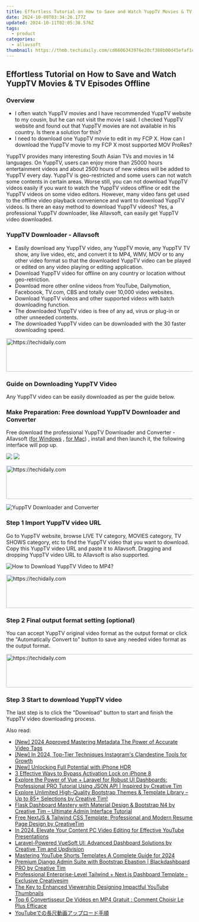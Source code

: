 ```yaml
---
title: Effortless Tutorial on How to Save and Watch YuppTV Movies & TV Episodes Offline
date: 2024-10-09T03:34:26.177Z
updated: 2024-10-11T02:05:38.576Z
tags:
  - product
categories:
  - allavsoft
thumbnail: https://thmb.techidaily.com/cd6606343976e20cf388b00d45efaf1c0dc2657ac5579547b5483cbbe74bcc51.jpg
---
```


## Effortless Tutorial on How to Save and Watch YuppTV Movies & TV Episodes Offline

### Overview

* I often watch YuppTV movies and I have recommended YuppTV website to my cousin, but he can not visit the movie I said. I checked YuppTV website and found out that YuppTV movies are not available in his country. Is there a solution for this?
* I need to download one YuppTV movie to edit in my FCP X. How can I download the YuppTV movie to my FCP X most supported MOV ProRes?

YuppTV provides many interesting South Asian TVs and movies in 14 languages. On YuppTV, users can enjoy more than 25000 hours entertainment videos and about 2500 hours of new videos will be added to YuppTV every day. YuppTV is geo-restricted and some users can not watch some contents in certain areas. Worse still, you can not download YuppTV videos easily if you want to watch the YuppTV videos offline or edit the YuppTV videos on some video editors. However, many video fans get used to the offline video playback convenience and want to download YuppTV videos. Is there an easy method to download YuppTV videos? Yes, a professional YuppTV downloader, like Allavsoft, can easily get YuppTV video downloaded.

### YuppTV Downloader - Allavsoft

* Easily download any YuppTV video, any YuppTV movie, any YuppTV TV show, any live video, etc, and convert it to MP4, WMV, MOV or to any other video format so that the downloaded YuppTV video can be played or edited on any video playing or editing application.
* Download YuppTV video for offline on any country or location without geo-retriction.
* Download more other online videos from YouTube, Dailymotion, Faceboook, TV.com, CBS and totally over 10,000 video websites.
* Download YuppTV videos and other supported videos with batch downloading function.
* The downloaded YuppTV video is free of any ad, virus or plug-in or other unneeded contents.
* The downloaded YuppTV video can be downloaded with the 30 faster downloading speed.

<!-- affiliate ads begin -->
<a href="https://appsumo.8odi.net/c/5597632/2068440/7443" target="_top" id="2068440">
  <img src="//a.impactradius-go.com/display-ad/7443-2068440" border="0" alt="https://techidaily.com" width="728" height="90"/>
</a>
<img height="0" width="0" src="https://appsumo.8odi.net/i/5597632/2068440/7443" style="position:absolute;visibility:hidden;" border="0" />
<!-- affiliate ads end -->

### Guide on Downloading YuppTV Video

Any YuppTV video can be easily downloaded as per the guide below.

### Make Preparation: Free download YuppTV Downloader and Converter

Free download the professional YuppTV Downloader and Converter - Allavsoft ([for Windows](https://tools.techidaily.com/allavsoft/products/) , [for Mac](https://tools.techidaily.com/allavsoft/products/)) , install and then launch it, the following interface will pop up.

[![](https://www.allavsoft.com/how-to/../images/how-to/free-download-win.jpg)](https://tools.techidaily.com/allavsoft/products/) [![](https://www.allavsoft.com/how-to/../images/how-to/free-download-mac.jpg)](https://tools.techidaily.com/allavsoft/products/)

<!-- affiliate ads begin -->
<a href="https://unicoeye.pxf.io/c/5597632/2134497/18498" target="_top" id="2134497">
  <img src="//a.impactradius-go.com/display-ad/18498-2134497" border="0" alt="https://techidaily.com" width="728" height="90"/>
</a>
<img height="0" width="0" src="https://unicoeye.pxf.io/i/5597632/2134497/18498" style="position:absolute;visibility:hidden;" border="0" />
<!-- affiliate ads end -->

![YuppTV Downloader and Converter](https://www.allavsoft.com/how-to/../images/allavsoft/screen-shot-600.jpg)

### Step 1 Import YuppTV video URL

Go to YuppTV website, browse LIVE TV category, MOVIES category, TV SHOWS category, etc to find the YuppTV video that you want to download. Copy this YuppTV video URL and paste it to Allavsoft. Dragging and dropping YuppTV video URL to Allavsoft is also supported.

![How to Download YuppTV Video to MP4?](https://www.allavsoft.com/how-to/../images/how-to/download-rtmp-video/download-rtmp-video.jpg)

<!-- affiliate ads begin -->
<a href="https://aligracehair.sjv.io/c/5597632/1868575/19272" target="_top" id="1868575">
  <img src="//a.impactradius-go.com/display-ad/19272-1868575" border="0" alt="https://techidaily.com" width="728" height="90"/>
</a>
<img height="0" width="0" src="https://aligracehair.sjv.io/i/5597632/1868575/19272" style="position:absolute;visibility:hidden;" border="0" />
<!-- affiliate ads end -->

### Step 2 Final output format setting (optional)

You can accept YuppTV original video format as the output format or click the "Automatically Convert to" button to save any needed video format as the output format.

<!-- affiliate ads begin -->
<a href="https://appsumo.8odi.net/c/5597632/2037335/7443" target="_top" id="2037335">
  <img src="//a.impactradius-go.com/display-ad/7443-2037335" border="0" alt="https://techidaily.com" width="728" height="90"/>
</a>
<img height="0" width="0" src="https://appsumo.8odi.net/i/5597632/2037335/7443" style="position:absolute;visibility:hidden;" border="0" />
<!-- affiliate ads end -->

### Step 3 Start to download YuppTV video

The last step is to click the "Download" button to start and finish the YuppTV video downloading process.

<ins class="adsbygoogle"
     style="display:block"
     data-ad-format="autorelaxed"
     data-ad-client="ca-pub-7571918770474297"
     data-ad-slot="1223367746"></ins>

<ins class="adsbygoogle"
     style="display:block"
     data-ad-client="ca-pub-7571918770474297"
     data-ad-slot="8358498916"
     data-ad-format="auto"
     data-full-width-responsive="true"></ins>

<span class="atpl-alsoreadstyle">Also read:</span>
<div><ul>
<li><a href="https://youtube-data.techidaily.com/024-approved-mastering-metadata-the-power-of-accurate-video-tags/"><u>[New] 2024 Approved Mastering Metadata The Power of Accurate Video Tags</u></a></li>
<li><a href="https://instagram-videos.techidaily.com/new-in-2024-top-tier-techniques-instagrams-clandestine-tools-for-growth/"><u>[New] In 2024, Top-Tier Techniques Instagram's Clandestine Tools for Growth</u></a></li>
<li><a href="https://some-skills.techidaily.com/new-unlocking-full-potential-with-iphone-hdr/"><u>[New] Unlocking Full Potential with iPhone HDR</u></a></li>
<li><a href="https://activate-lock.techidaily.com/3-effective-ways-to-bypass-activation-lock-on-iphone-8-by-drfone-ios/"><u>3 Effective Ways to Bypass Activation Lock on iPhone 8</u></a></li>
<li><a href="https://discover-comparisons.techidaily.com/explore-the-power-of-vue-plus-laravel-for-robust-ui-dashboards-professional-pro-tutorial-using-json-api-inspired-by-creative-tim/"><u>Explore the Power of Vue + Laravel for Robust UI Dashboards: Professional PRO Tutorial Using JSON API | Inspired by Creative Tim</u></a></li>
<li><a href="https://discover-comparisons.techidaily.com/explore-unlimited-high-quality-bootstrap-themes-and-template-library-up-to-85plus-selections-by-creative-tim/"><u>Explore Unlimited High-Quality Bootstrap Themes & Template Library – Up to 85+ Selections by Creative Tim!</u></a></li>
<li><a href="https://discover-comparisons.techidaily.com/flask-dashboard-mastery-with-material-design-and-bootstrap-n4-by-creative-tim-ultimate-admin-interface-tutorial/"><u>Flask Dashboard Mastery with Material Design & Bootstrap N4 by Creative Tim – Ultimate Admin Interface Tutorial</u></a></li>
<li><a href="https://discover-comparisons.techidaily.com/free-nextjs-and-tailwind-css-template-professional-and-modern-resume-page-design-by-creativetim/"><u>Free NextJS & Tailwind CSS Template: Professional and Modern Resume Page Design by CreativeTim</u></a></li>
<li><a href="https://youtube-tips.techidaily.com/24-elevate-your-content-pc-video-editing-for-effective-youtube-presentations/"><u>In 2024, Elevate Your Content PC Video Editing for Effective YouTube Presentations</u></a></li>
<li><a href="https://discover-comparisons.techidaily.com/laravel-powered-vuesoft-ui-advanced-dashboard-solutions-by-creative-tim-and-updivision/"><u>Laravel-Powered VueSoft UI: Advanced Dashboard Solutions by Creative Tim and Updivision</u></a></li>
<li><a href="https://youtube-help.techidaily.com/mastering-youtube-shorts-templates-a-complete-guide-for-2024/"><u>Mastering YouTube Shorts Templates A Complete Guide for 2024</u></a></li>
<li><a href="https://discover-comparisons.techidaily.com/premium-django-admin-suite-with-bootstrap-ebastion-blackdashboard-pro-by-creative-tim/"><u>Premium Django Admin Suite with Bootstrap Ebastion | Blackdashboard PRO by Creative Tim</u></a></li>
<li><a href="https://discover-comparisons.techidaily.com/professional-enterprise-level-tailwind-plus-nextjs-dashboard-template-exclusive-creativesim/"><u>Professional Enterprise-Level Tailwind + Next.js Dashboard Template - Exclusive Creativesim</u></a></li>
<li><a href="https://youtube-clips.techidaily.com/the-key-to-enhanced-viewership-designing-impactful-youtube-thumbnails/"><u>The Key to Enhanced Viewership Designing Impactful YouTube Thumbnails</u></a></li>
<li><a href="https://some-knowledge.techidaily.com/top-6-convertisseur-de-videos-en-mp4-gratuit-comment-choisir-le-plus-efficace/"><u>Top 6 Convertisseur De Vidéos en MP4 Gratuit : Comment Choisir Le Plus Efficace</u></a></li>
<li><a href="https://video-creation-software.techidaily.com/1726029720045-youtube/"><u>YouTubeでの長尺動画アップロード手順</u></a></li>
</ul></div>

